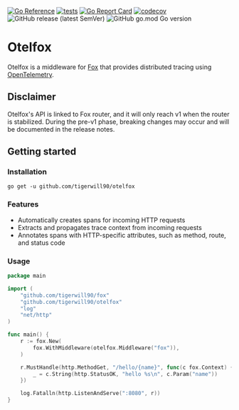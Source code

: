 [![Go Reference](https://pkg.go.dev/badge/github.com/tigerwill90/otelfox.svg)](https://pkg.go.dev/github.com/tigerwill90/otelfox)
[![tests](https://github.com/tigerwill90/otelfox/actions/workflows/tests.yaml/badge.svg)](https://github.com/tigerwill90/otelfox/actions?query=workflow%3Atests)
[![Go Report Card](https://goreportcard.com/badge/github.com/tigerwill90/otelfox)](https://goreportcard.com/report/github.com/tigerwill90/otelfox)
[![codecov](https://codecov.io/gh/tigerwill90/otelfox/branch/master/graph/badge.svg?token=D6qSTlzEcE)](https://codecov.io/gh/tigerwill90/otelfox)
![GitHub release (latest SemVer)](https://img.shields.io/github/v/release/tigerwill90/otelfox)
![GitHub go.mod Go version](https://img.shields.io/github/go-mod/go-version/tigerwill90/otelfox)
# Otelfox

Otelfox is a middleware for [Fox](https://github.com/tigerwill90/fox) that provides distributed 
tracing using [OpenTelemetry](https://opentelemetry.io/).

## Disclaimer
Otelfox's API is linked to Fox router, and it will only reach v1 when the router is stabilized.
During the pre-v1 phase, breaking changes may occur and will be documented in the release notes.

## Getting started
### Installation
````shell
go get -u github.com/tigerwill90/otelfox
````

### Features

- Automatically creates spans for incoming HTTP requests
- Extracts and propagates trace context from incoming requests
- Annotates spans with HTTP-specific attributes, such as method, route, and status code

### Usage
````go
package main

import (
	"github.com/tigerwill90/fox"
	"github.com/tigerwill90/otelfox"
	"log"
	"net/http"
)

func main() {
	r := fox.New(
		fox.WithMiddleware(otelfox.Middleware("fox")),
	)

	r.MustHandle(http.MethodGet, "/hello/{name}", func(c fox.Context) {
		_ = c.String(http.StatusOK, "hello %s\n", c.Param("name"))
	})

	log.Fatalln(http.ListenAndServe(":8080", r))
}
````
